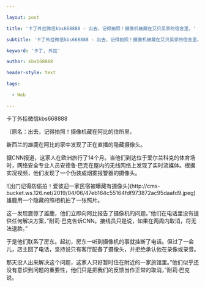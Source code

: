 ---
layout: post
title: '卡丁外挂微信kbs668888 - 出去，记得拍照！摄像机被藏在艾贝英家的宿舍里。'
subtitle: '卡丁外挂微信kbs668888 - 出去，记得拍照！摄像机被藏在艾贝英家的宿舍里。'
keyword: '卡丁, 外挂'
author: kbs668888
header-style: text
tags:
  - Web
---
卡丁外挂微信kbs668888

（原名：出去，记得拍照！摄像机藏在阿比的住所里。

新西兰的雄鹿在阿比的家中发现了正在直播的隐藏摄像头。

据CNN报道，这家人在欧洲旅行了14个月。当他们到达位于爱尔兰科克的体育场时，网络安全专业人员安德鲁·巴克在屋内的无线网络上发现了实时流媒体。根据实况视频，他们发现了一个伪装成烟雾报警器的摄像头。

![出门记得防偷拍！爱彼迎一家民宿被曝藏有摄像头](http://cms-
bucket.ws.126.net/2019/04/06/47eb164c55164fdf973872ac95daafd9.jpeg)  
雄鹿用一个隐藏的照相机拍了一张照片。

这一发现震惊了雄鹿，他们立即向阿比报告了摄像机的问题。”他们在电话里没有提供任何解决方案，”耐莉·巴克告诉CNN。接线员只是说，如果在两周内取消，将无法退款。”

于是他们联系了房东。起初，房东一听到摄像机的事就挂断了电话。但过了一会儿，店主回了电话，坚持说只有客厅配备了摄像头，并拒绝承认他在录像或录音。

那天没人出来解决这个问题，这家人只好暂时住在附近的一家旅馆里。”他们似乎还没有意识到问题的重要性，他们只是把我们的反馈当作正常的取消，”耐莉·巴克说。

